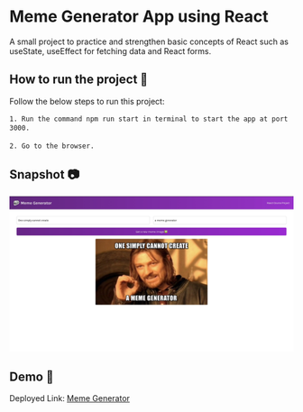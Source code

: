 # Meme Generator App using React

A small project to practice and strengthen basic concepts of React such as useState, useEffect for fetching data and React forms.

## How to run the project 🚀

Follow the below steps to run this project:
```
1. Run the command npm run start in terminal to start the app at port 3000.

2. Go to the browser.
```

## Snapshot 📷

![Meme Generator](./src/Images/screenshot.png)


## Demo 🎥

Deployed Link: [Meme Generator](https://meme-generator-app-react.vercel.app/)


